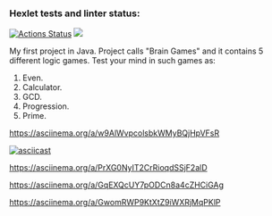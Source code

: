 ### Hexlet tests and linter status:
[![Actions Status](https://github.com/error4071/java-project-61/workflows/hexlet-check/badge.svg)](https://github.com/error4071/java-project-61/actions) <a href="https://codeclimate.com/github/error4071/java-project-61/maintainability"><img src="https://api.codeclimate.com/v1/badges/20302b324a1161512f16/maintainability" /></a>

My first project in Java. Project calls "Brain Games" and it contains 5 different logic games. Test your mind in such games as:

1. Even.
2. Calculator.
3. GCD.
4. Progression.
5. Prime.

https://asciinema.org/a/w9AlWvpcolsbkWMyBQjHpVFsR

[![asciicast](https://asciinema.org/a/w9AlWvpcolsbkWMyBQjHpVFsR.svg)](https://asciinema.org/a/w9AlWvpcolsbkWMyBQjHpVFsR)

https://asciinema.org/a/PrXG0NyIT2CrRioqdSSjF2alD

https://asciinema.org/a/GqEXQcUY7pODCn8a4cZHCiGAg

https://asciinema.org/a/GwomRWP9KtXtZ9iWXRjMqPKlP
